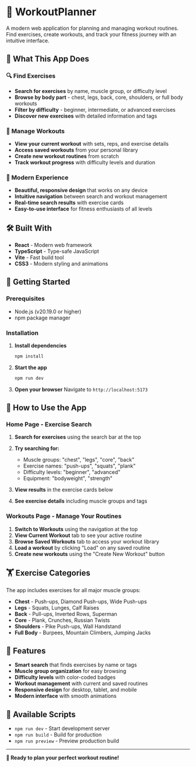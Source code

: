 # 💪 WorkoutPlanner

A modern web application for planning and managing workout routines. Find exercises, create workouts, and track your fitness journey with an intuitive interface.

## 🚀 What This App Does

### 🔍 Find Exercises

- **Search for exercises** by name, muscle group, or difficulty level
- **Browse by body part** - chest, legs, back, core, shoulders, or full body workouts
- **Filter by difficulty** - beginner, intermediate, or advanced exercises
- **Discover new exercises** with detailed information and tags

### 📱 Manage Workouts

- **View your current workout** with sets, reps, and exercise details
- **Access saved workouts** from your personal library
- **Create new workout routines** from scratch
- **Track workout progress** with difficulty levels and duration

### 🎨 Modern Experience

- **Beautiful, responsive design** that works on any device
- **Intuitive navigation** between search and workout management
- **Real-time search results** with exercise cards
- **Easy-to-use interface** for fitness enthusiasts of all levels

## 🛠️ Built With

- **React** - Modern web framework
- **TypeScript** - Type-safe JavaScript
- **Vite** - Fast build tool
- **CSS3** - Modern styling and animations

## 🚀 Getting Started

### Prerequisites

- Node.js (v20.19.0 or higher)
- npm package manager

### Installation

1. **Install dependencies**

   ```bash
   npm install
   ```

2. **Start the app**

   ```bash
   npm run dev
   ```

3. **Open your browser**
   Navigate to `http://localhost:5173`

## 🎯 How to Use the App

### Home Page - Exercise Search

1. **Search for exercises** using the search bar at the top
2. **Try searching for:**

   - Muscle groups: "chest", "legs", "core", "back"
   - Exercise names: "push-ups", "squats", "plank"
   - Difficulty levels: "beginner", "advanced"
   - Equipment: "bodyweight", "strength"

3. **View results** in the exercise cards below
4. **See exercise details** including muscle groups and tags

### Workouts Page - Manage Your Routines

1. **Switch to Workouts** using the navigation at the top
2. **View Current Workout** tab to see your active routine
3. **Browse Saved Workouts** tab to access your workout library
4. **Load a workout** by clicking "Load" on any saved routine
5. **Create new workouts** using the "Create New Workout" button

## 🏋️ Exercise Categories

The app includes exercises for all major muscle groups:

- **Chest** - Push-ups, Diamond Push-ups, Wide Push-ups
- **Legs** - Squats, Lunges, Calf Raises
- **Back** - Pull-ups, Inverted Rows, Superman
- **Core** - Plank, Crunches, Russian Twists
- **Shoulders** - Pike Push-ups, Wall Handstand
- **Full Body** - Burpees, Mountain Climbers, Jumping Jacks

## 🎨 Features

- **Smart search** that finds exercises by name or tags
- **Muscle group organization** for easy browsing
- **Difficulty levels** with color-coded badges
- **Workout management** with current and saved routines
- **Responsive design** for desktop, tablet, and mobile
- **Modern interface** with smooth animations

## 📱 Available Scripts

- `npm run dev` - Start development server
- `npm run build` - Build for production
- `npm run preview` - Preview production build

---

**💪 Ready to plan your perfect workout routine!**
